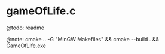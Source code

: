 # gameOfLife.c

@todo: readme

@note:
cmake .. -G "MinGW Makefiles" && cmake --build . && GameOfLife.exe
